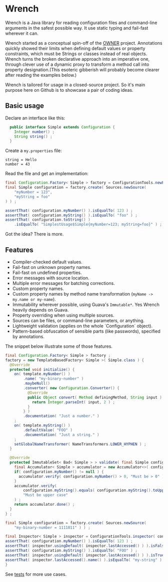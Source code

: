 Wrench
======

Wrench is a Java library for reading configuration files and command-line arguments in the safest possible way. It use static typing and fail-fast wherever it can.

Wrench started as a conceptual spin-off of the [OWNER](https://github.com/lviggiano/owner) project. Annotations quickly showed their limits when defining default values or property constraints, which must be Strings or classes instead of real objects. Wrench turns the broken declarative approach into an imperative one, through clever use of a dynamic proxy to transform a method call into property designation.(This esoteric gibberish will probably become clearer after reading the examples below.)   

Wrench is tailored for usage in a closed-source project. So it's main purpose here on Github is to showcase a pair of coding ideas.


Basic usage
-----------

Declare an interface like this:

```java
  public interface Simple extends Configuration {
    Integer number() ;
    String string() ;
  }
```

Create a `my.properties` file:

```properties
string = Hello
number = 43
```

Read the file and get an implementation:

```java
final Configuration.Factory< Simple > factory = ConfigurationTools.newFactory( Simple.class ) ;
final Simple configuration = factory.create( Sources.newSource(
    "myNumber = 123",
    "myString = foo"
) ) ;

assertThat( configuration.myNumber() ).isEqualTo( 123 ) ;
assertThat( configuration.myString() ).isEqualTo( "foo" ) ;
assertThat( configuration.toString() )
    .isEqualTo( "SimplestUsage$Simple{myNumber=123; myString=foo}" ) ;
```

Got the idea? There is more.

Features
--------

- Compiler-checked default values.
- Fail-fast on unknown property names.
- Fail-fast on undefined properties.
- Error messages with source location.
- Multiple error messages for batching corrections.
- Custom property names.
- Custom property names by method name transformation (`myName -> my.name or my-name`).
- Immutability wherever possible, using Guava's `Immutable*`. Yes Wrench heavily depends on Guava.
- Property overriding when using multiple sources.
- Sources can be files, or command-line parameters, or anything.
- Lightweight validation (applies on the whole ´Configuration´ object).
- Pattern-based obfuscation of sensible parts (like passwords), specified by annotations.

The snippet below illustrate some of those features.

```java
final Configuration.Factory< Simple > factory ;
factory = new TemplateBasedFactory< Simple >( Simple.class ) {
  @Override
  protected void initialize() {
    on( template.myNumber() )
        .name( "my-binary-number" )
        .maybeNull()
        .converter( new Configuration.Converter() {
          @Override
          public Object convert( Method definingMethod, String input ) throws Exception {
            return Integer.parseInt( input, 2 ) ;
          }
        } )
        .documentation( "Just a number." )
    ;
    on( template.myString() )
        .defaultValue( "FOO" )
        .documentation( "Just a string." )
    ;
    setGlobalNameTransformer( NameTransformers.LOWER_HYPHEN ) ;
  }

  @Override
  protected ImmutableSet< Bad< Simple > > validate( final Simple configuration ) {
    final Accumulator< Simple > accumulator = new Accumulator<>( configuration ) ;
    if( configuration.myNumber() != null ) {
      accumulator.verify( configuration.myNumber() > 0, "Must be > 0" ) ;
    }
    accumulator.verify(
        configuration.myString().equals( configuration.myString().toUpperCase() ),
        "Must be upper case"
    ) ;
    return accumulator.done() ;
  }
} ;

final Simple configuration = factory.create( Sources.newSource(
    "my-binary-number = 1111011" ) ) ;

final Inspector< Simple > inspector = ConfigurationTools.inspector( configuration ) ;
assertThat( configuration.myNumber() ).isEqualTo( 123 ) ;
assertThat( inspector.usingDefault( inspector.lastAccessed() ) ).isFalse() ;
assertThat( configuration.myString() ).isEqualTo( "FOO" ) ;
assertThat( inspector.usingDefault( inspector.lastAccessed() ) ).isTrue() ;
assertThat( inspector.lastAccessed().name() ).isEqualTo( "my-string" ) ;
}
```

See [tests](https://github.com/caillette/Wrench/tree/master/src/test/java/io/github/caillette/wrench/showcase) for more use cases.


